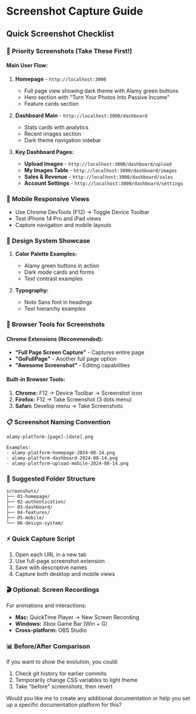 # Screenshot Capture Guide

## Quick Screenshot Checklist

### 🎯 Priority Screenshots (Take These First!)

#### Main User Flow:
1. **Homepage** - `http://localhost:3000`
   - Full page view showing dark theme with Alamy green buttons
   - Hero section with "Turn Your Photos Into Passive Income"
   - Feature cards section

2. **Dashboard Main** - `http://localhost:3000/dashboard`
   - Stats cards with analytics
   - Recent images section
   - Dark theme navigation sidebar

3. **Key Dashboard Pages:**
   - **Upload Images** - `http://localhost:3000/dashboard/upload`
   - **My Images Table** - `http://localhost:3000/dashboard/images`
   - **Sales & Revenue** - `http://localhost:3000/dashboard/sales`
   - **Account Settings** - `http://localhost:3000/dashboard/settings`

### 📱 Mobile Responsive Views
- Use Chrome DevTools (F12) → Toggle Device Toolbar
- Test iPhone 14 Pro and iPad views
- Capture navigation and mobile layouts

### 🎨 Design System Showcase
1. **Color Palette Examples:**
   - Alamy green buttons in action
   - Dark mode cards and forms
   - Text contrast examples

2. **Typography:**
   - Noto Sans font in headings
   - Text hierarchy examples

### 🔧 Browser Tools for Screenshots

#### Chrome Extensions (Recommended):
- **"Full Page Screen Capture"** - Captures entire page
- **"GoFullPage"** - Another full page option
- **"Awesome Screenshot"** - Editing capabilities

#### Built-in Browser Tools:
1. **Chrome:** F12 → Device Toolbar → Screenshot icon
2. **Firefox:** F12 → Take Screenshot (3 dots menu)
3. **Safari:** Develop menu → Take Screenshots

### 📋 Screenshot Naming Convention
```
alamy-platform-[page]-[date].png

Examples:
- alamy-platform-homepage-2024-08-14.png
- alamy-platform-dashboard-2024-08-14.png
- alamy-platform-upload-mobile-2024-08-14.png
```

### 📁 Suggested Folder Structure
```
screenshots/
├── 01-homepage/
├── 02-authentication/
├── 03-dashboard/
├── 04-features/
├── 05-mobile/
└── 06-design-system/
```

### ⚡ Quick Capture Script
1. Open each URL in a new tab
2. Use full-page screenshot extension
3. Save with descriptive names
4. Capture both desktop and mobile views

### 🎬 Optional: Screen Recordings
For animations and interactions:
- **Mac:** QuickTime Player → New Screen Recording
- **Windows:** Xbox Game Bar (Win + G)
- **Cross-platform:** OBS Studio

### 📊 Before/After Comparison
If you want to show the evolution, you could:
1. Check git history for earlier commits
2. Temporarily change CSS variables to light theme
3. Take "before" screenshots, then revert

Would you like me to create any additional documentation or help you set up a specific documentation platform for this?